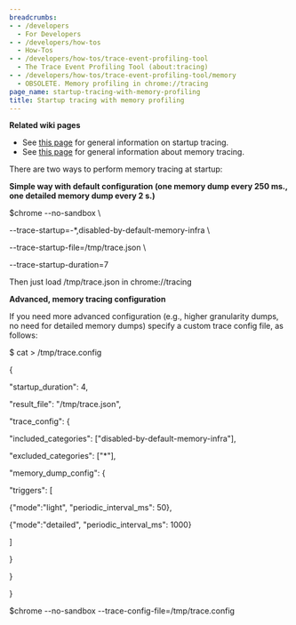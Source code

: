 ```yaml
---
breadcrumbs:
- - /developers
  - For Developers
- - /developers/how-tos
  - How-Tos
- - /developers/how-tos/trace-event-profiling-tool
  - The Trace Event Profiling Tool (about:tracing)
- - /developers/how-tos/trace-event-profiling-tool/memory
  - OBSOLETE. Memory profiling in chrome://tracing
page_name: startup-tracing-with-memory-profiling
title: Startup tracing with memory profiling
---
```


**Related wiki pages**

*   See [this
            page](/developers/how-tos/trace-event-profiling-tool/recording-tracing-runs)
            for general information on startup tracing.
*   See [this
            page](https://chromium.googlesource.com/chromium/src/+/HEAD/docs/memory-infra/README.md)
            for general information about memory tracing.

There are two ways to perform memory tracing at startup:

**Simple way with default configuration (one memory dump every 250 ms., one
detailed memory dump every 2 s.)**

$chrome --no-sandbox \\

--trace-startup=-\*,disabled-by-default-memory-infra \\

--trace-startup-file=/tmp/trace.json \\

--trace-startup-duration=7

Then just load /tmp/trace.json in chrome://tracing

**Advanced, memory tracing configuration**

If you need more advanced configuration (e.g., higher granularity dumps, no need
for detailed memory dumps) specify a custom trace config file, as follows:

$ cat &gt; /tmp/trace.config

{

"startup_duration": 4,

"result_file": "/tmp/trace.json",

"trace_config": {

"included_categories": \["disabled-by-default-memory-infra"\],

"excluded_categories": \["\*"\],

"memory_dump_config": {

"triggers": \[

{"mode":"light", "periodic_interval_ms": 50},

{"mode":"detailed", "periodic_interval_ms": 1000}

\]

}

}

}

$chrome --no-sandbox --trace-config-file=/tmp/trace.config